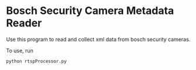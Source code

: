 # Bosch Security Camera Metadata Reader

Use this program to read and collect xml data from bosch security cameras.

To use, run

```
python rtspProcessor.py
```